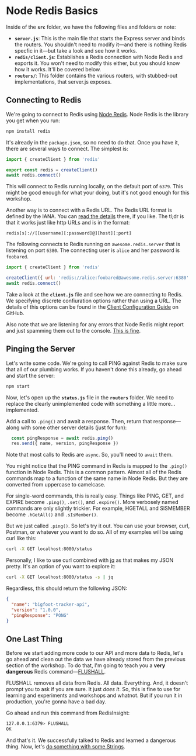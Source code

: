 # Node Redis Basics #

Inside of the **`src`** folder, we have the following files and folders or note:

-  **`server.js`**: This is the main file that starts the Express server and binds the routers. You shouldn't need to modify it—and there is nothing Redis specfic in it—but take a look and see how it works.
-  **`redis/client.js`**: Establishes a Redis connection with Node Redis and exports it. You won't need to modify this either, but you should know how it works. It'll be covered below.
-  **`routers/`**: This folder contains the various routers, with stubbed-out implementations, that server.js exposes.

## Connecting to Redis ##

We're going to connect to Redis using [Node Redis](https://github.com/redis/node-redis). Node Redis is the library you get when you run:

```bash
npm install redis
```

It's already in the `package.json`, so no need to do that. Once you have it, there are several ways to connect. The simplest is:

```javascript
import { createClient } from 'redis'

export const redis = createClient()
await redis.connect()
```

This will connect to Redis running locally, on the default port of `6379`. This might be good enough for what your doing, but it's not good enough for this workshop.

Another way is to connect with a Redis URL. The Redis URL format is defined by the IANA. You can [read the details](https://www.iana.org/assignments/uri-schemes/prov/redis) there, if you like. The tl;dr is that it works just like http URLs and is in the format:

`redis[s]://[[username][:password]@][host][:port]`

The following connects to Redis running on `awesome.redis.server` that is listening on port `6380`. The connecting user is `alice` and her password is `foobared`.

```javascript
import { createClient } from 'redis'

createClient({ url: 'redis://alice:foobared@awesome.redis.server:6380' })
await redis.connect()
```

Take a look at the **`client.js`** file and see how we are connecting to Redis. We specifying discrete confiuration options rather than using a URL. The details of this options can be found in the [Client Configuration Guide](https://github.com/redis/node-redis/blob/master/docs/client-configuration.md) on GitHub.

Also note that we are listening for any errors that Node Redis might report and just spamming them out to the console. [This is fine](https://en.wikipedia.org/wiki/Gunshow_(webcomic)).


## Pinging the Server ##

Let's write some code. We're going to call PING against Redis to make sure that all of our plumbing works. If you haven't done this already, go ahead and start the server:

```bash
npm start
```

Now, let's open up the **`status.js`** file in the **`routers`** folder. We need to replace the clearly unimplemented code with something a little more... implemented.

Add a call to `.ping()` and await a response. Then, return that response—along with some other server details (just for fun):

```javascript
  const pingResponse = await redis.ping()
  res.send({ name, version, pingResponse })
```

Note that most calls to Redis are `async`. So, you'll need to `await` them.

You might notice that the PING command in Redis is mapped to the `.ping()` function in Node Redis. This is a common pattern. Almost all of the Redis commands map to a function of the same name in Node Redis. But they are converted from uppercase to camelcase.

For single-word commands, this is really easy. Things like PING, GET, and EXPIRE become `.ping()`, `.set()`, and `.expire()`. More verbosely named commands are only slightly trickier. For example, HGETALL and SISMEMBER become `.hGetAll()` and `.sIsMember()`.

But we just called `.ping()`. So let's try it out. You can use your browser, curl, Postman, or whatever you want to do so. All of my examples will be using curl like this:

```bash
curl -X GET localhost:8080/status
```

Personally, I like to use curl combined with [jq](https://stedolan.github.io/jq/) as that makes my JSON pretty. It's an option of you want to explore it:

```bash
curl -X GET localhost:8080/status -s | jq
```

Regardless, this should return the following JSON:

```json
{
  "name": "bigfoot-tracker-api",
  "version": "1.0.0",
  "pingResponse": "PONG"
}
```

## One Last Thing

Before we start adding more code to our API and more data to Redis, let's go ahead and clean out the data we have already stored from the previous section of the workshop. To do that, I'm going to teach you a **very dangerous** Redis command—[FLUSHALL](https://redis.io/commands/flushall/).

FLUSHALL removes all data from Redis. All data. Everything. And, it doesn't prompt you to ask if you are sure. It just *does it*. So, this is fine to use for learning and experiments and workshops and whatnot. But if you run it in production, you're gonna have a bad day.

Go ahead and run this command from RedisInsight:

```bash
127.0.0.1:6379> FLUSHALL
OK
```

And that's it. We successfully talked to Redis and learned a dangerous thing. Now, let's [do something with some Strings](10-NODE-REDIS-STRINGS.md).
